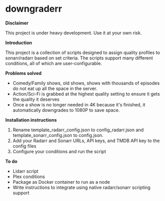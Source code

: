 # downgraderr

**Disclaimer**

This project is under heavy development. Use it at your own risk.

**Introduction**

This project is a collection of scripts designed to assign quality profiles to sonarr/radarr based on set criteria. The scripts support many different conditions, all of which are user-configurable.

**Problems solved**
- Comedy/Family shows, old shows, shows with thousands of episodes do not eat up all the space in the server.
- Action/Sci-Fi is grabbed at the highest quality setting to ensure it gets the quality it deserves
- Once a show is no longer needed in 4K because it's finished, it automatically downgrades to 1080P to save space.

**Installation instructions**
1. Rename template_radarr_config.json to config_radarr.json and template_sonarr_config.json to config.json.
2. Add your Radarr and Sonarr URLs, API keys, and TMDB API key to the config files
3. Configure your conditions and run the script

**To do**
- Lidarr script
- Plex conditions
- Package as Docker container to run as a node
- Write instructions to integrate using native radarr/sonarr scripting support

